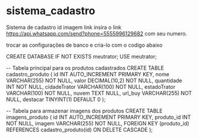 # sistema_cadastro
Sistema de cadastro id imagem link
insira o link https://api.whatsapp.com/send?phone=5555996129682 com seu numero.


trocar as configurações de banco e cria-lo com o codigo abaixo

CREATE DATABASE IF NOT EXISTS meutrator;
USE meutrator;

-- Tabela principal para os produtos cadastrados
CREATE TABLE cadastro_produto (
    id INT AUTO_INCREMENT PRIMARY KEY,
    nome VARCHAR(255) NOT NULL,
    valor DECIMAL(10,2) NOT NULL,
    quantidade INT NOT NULL,
    cidadeTrator VARCHAR(100) NOT NULL,
    estadoTrator VARCHAR(100) NOT NULL,
    nuvem TEXT NULL,
    url_buy VARCHAR(255) NOT NULL,
    destacar TINYINT(1) DEFAULT 0
);

-- Tabela para armazenar imagens dos produtos
CREATE TABLE imagens_produto (
    id INT AUTO_INCREMENT PRIMARY KEY,
    produto_id INT NOT NULL,
    imagem VARCHAR(255) NOT NULL,
    FOREIGN KEY (produto_id) REFERENCES cadastro_produto(id) ON DELETE CASCADE
);
